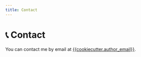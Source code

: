 ```yaml
---
title: Contact
---
```


# 📞 Contact

You can contact me by email at [{{cookiecutter.author_email}}](mailto:{{cookiecutter.author_email}}).
